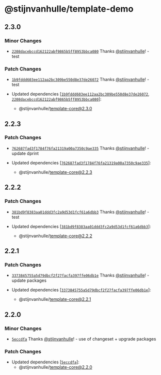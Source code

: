 # @stijnvanhulle/template-demo

## 2.3.0

### Minor Changes

- [`2208dacebccd162122abf9865b5ff8953bbca080`](https://github.com/stijnvanhulle/template/commit/2208dacebccd162122abf9865b5ff8953bbca080) Thanks [@stijnvanhulle](https://github.com/stijnvanhulle)! - test

### Patch Changes

- [`1b9fddd603ee112aa2bc309be550d8e37de26072`](https://github.com/stijnvanhulle/template/commit/1b9fddd603ee112aa2bc309be550d8e37de26072) Thanks [@stijnvanhulle](https://github.com/stijnvanhulle)! - test

- Updated dependencies [[`1b9fddd603ee112aa2bc309be550d8e37de26072`](https://github.com/stijnvanhulle/template/commit/1b9fddd603ee112aa2bc309be550d8e37de26072), [`2208dacebccd162122abf9865b5ff8953bbca080`](https://github.com/stijnvanhulle/template/commit/2208dacebccd162122abf9865b5ff8953bbca080)]:
  - @stijnvanhulle/template-core@2.3.0

## 2.2.3

### Patch Changes

- [`762687fad3f1784f76fa21319a00a7350c9ae335`](https://github.com/stijnvanhulle/template/commit/762687fad3f1784f76fa21319a00a7350c9ae335) Thanks [@stijnvanhulle](https://github.com/stijnvanhulle)! - update dprint

- Updated dependencies [[`762687fad3f1784f76fa21319a00a7350c9ae335`](https://github.com/stijnvanhulle/template/commit/762687fad3f1784f76fa21319a00a7350c9ae335)]:
  - @stijnvanhulle/template-core@2.2.3

## 2.2.2

### Patch Changes

- [`381bd9f8383aa01ddd3fc2a9d53d1fcf61a6dbb3`](https://github.com/stijnvanhulle/template/commit/381bd9f8383aa01ddd3fc2a9d53d1fcf61a6dbb3) Thanks [@stijnvanhulle](https://github.com/stijnvanhulle)! - test

- Updated dependencies [[`381bd9f8383aa01ddd3fc2a9d53d1fcf61a6dbb3`](https://github.com/stijnvanhulle/template/commit/381bd9f8383aa01ddd3fc2a9d53d1fcf61a6dbb3)]:
  - @stijnvanhulle/template-core@2.2.2

## 2.2.1

### Patch Changes

- [`3373845755a5d79dbcf2f27facfa397ffe06db1e`](https://github.com/stijnvanhulle/template/commit/3373845755a5d79dbcf2f27facfa397ffe06db1e) Thanks [@stijnvanhulle](https://github.com/stijnvanhulle)! - update packages

- Updated dependencies [[`3373845755a5d79dbcf2f27facfa397ffe06db1e`](https://github.com/stijnvanhulle/template/commit/3373845755a5d79dbcf2f27facfa397ffe06db1e)]:
  - @stijnvanhulle/template-core@2.2.1

## 2.2.0

### Minor Changes

- [`5eccdfa`](https://github.com/stijnvanhulle/template/commit/5eccdfa5f9a7790aadde0ae02605bdd362aebf99) Thanks [@stijnvanhulle](https://github.com/stijnvanhulle)! - use of changeset + upgrade packages

### Patch Changes

- Updated dependencies [[`5eccdfa`](https://github.com/stijnvanhulle/template/commit/5eccdfa5f9a7790aadde0ae02605bdd362aebf99)]:
  - @stijnvanhulle/template-core@2.2.0
